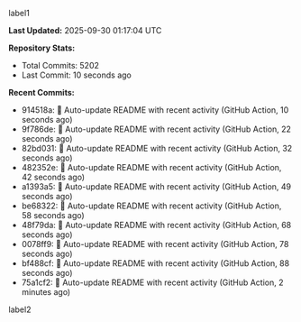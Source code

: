 
label1 
<!-- ACTIVITY_START -->
**Last Updated:** 2025-09-30 01:17:04 UTC

**Repository Stats:**
- Total Commits: 5202
- Last Commit: 10 seconds ago

**Recent Commits:**
- 914518a: 🤖 Auto-update README with recent activity (GitHub Action, 10 seconds ago)
- 9f786de: 🤖 Auto-update README with recent activity (GitHub Action, 22 seconds ago)
- 82bd031: 🤖 Auto-update README with recent activity (GitHub Action, 32 seconds ago)
- 482352e: 🤖 Auto-update README with recent activity (GitHub Action, 42 seconds ago)
- a1393a5: 🤖 Auto-update README with recent activity (GitHub Action, 49 seconds ago)
- be68322: 🤖 Auto-update README with recent activity (GitHub Action, 58 seconds ago)
- 48f79da: 🤖 Auto-update README with recent activity (GitHub Action, 68 seconds ago)
- 0078ff9: 🤖 Auto-update README with recent activity (GitHub Action, 78 seconds ago)
- bf488cf: 🤖 Auto-update README with recent activity (GitHub Action, 88 seconds ago)
- 75a1cf2: 🤖 Auto-update README with recent activity (GitHub Action, 2 minutes ago)
<!-- ACTIVITY_END -->

label2
